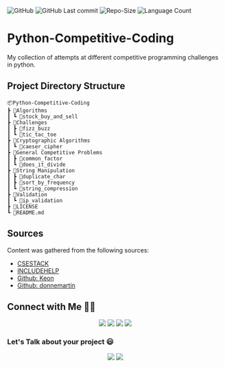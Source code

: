 ![GitHub](https://img.shields.io/github/license/umer-r/Python-Competitive-Coding) ![GitHub Last commit](https://img.shields.io/github/last-commit/umer-r/Python-Competitive-Coding) ![Repo-Size](https://img.shields.io/github/repo-size/umer-r/Python-Competitive-Coding) ![Language Count](https://img.shields.io/github/languages/count/umer-r/Python-Competitive-Coding)

# Python-Competitive-Coding
My collection of attempts at different competitive programming challenges in python.

## Project Directory Structure

    📦Python-Competitive-Coding
    ┣ 📂Algorithms
    ┃ ┗ 📂stock_buy_and_sell
    ┣ 📂Challenges
    ┃ ┣ 📂fizz_buzz
    ┃ ┗ 📂tic_tac_toe
    ┣ 📂Cryptographic Algorithms
    ┃ ┗ 📂caeser_cipher
    ┣ 📂General Competitive Problems
    ┃ ┣ 📂common_factor
    ┃ ┗ 📂does_it_divide
    ┣ 📂String Manipulation
    ┃ ┣ 📂duplicate_char
    ┃ ┣ 📂sort_by_frequency
    ┃ ┗ 📂string_compression
    ┣ 📂Validation
    ┃ ┗ 📂ip_validation
    ┣ 📜LICENSE
    ┗ 📜README.md

## Sources
Content was gathered from the following sources:
* [CSESTACK](https://www.csestack.org/python-competitive-programming-questions-practice/)
* [INCLUDEHELP](https://www.includehelp.com/python/tic-tac-toe-competitive-coding-questions.aspx)
* [Github: Keon](https://github.com/keon/algorithms/blob/master/algorithms/strings/)
* [Github: donnemartin](https://github.com/donnemartin/interactive-coding-challenges)

## Connect with Me 🤝🏻 &nbsp;

<p align="center">
<a href="https://www.linkedin.com/in/umer-r-437120214/"><img src="https://img.shields.io/badge/-Umer%20R-0077B5?style=flat&logo=Linkedin&logoColor=white"/></a>
<a href="mailto:russs3400@gmail.com"><img src="https://img.shields.io/badge/-Umer R-D14836?style=flat&logo=Gmail&logoColor=white"/></a>
<a href="https://instagram.com/umer_r74"><img src="https://img.shields.io/badge/-@umer__r74-E4405F?style=flat&logo=Instagram&logoColor=white"/></a>
<a href="https://twitter.com/umer_74"><img src="https://img.shields.io/badge/-@umer__74-1877F2?style=flat&logo=Twitter&logoColor=white"/></a>
</p>

### Let's Talk about your project :smiley:

<p align="center">
<a href="https://www.upwork.com/freelancers/~011184505ed9059668"><img src="https://img.shields.io/badge/-Umer%20R-6fda44?style=flat&logo=upwork&logoColor=white"/></a>
<a href="https://www.fiverr.com/hamza_rajaz"><img src="https://img.shields.io/badge/-Umer%20R-00b22d?style=flat&logo=Fiverr&logoColor=white"/></a>

</p>